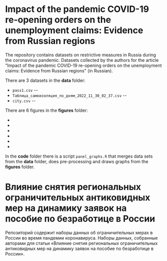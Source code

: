 # Impact of the pandemic COVID-19 re-opening orders on the unemployment claims: Evidence from Russian regions

The repository contains datasets on restrictive measures in Russia during the coronavirus pandemic. Datasets collected by the authors for the article "Impact of the pandemic COVID-19 re-opening orders on the unemployment claims: Evidence from Russian regions" (in Russian).

There are 3 datasets in the **data** folder:

- `pass1.csv` -- 
- `Таблица_самоизоляция_по_дням_2022_11_30_02_37.csv` -- 
- `city.csv` -- 

There are 6 figures in the **figures** folder:

-
-
-
-
-
-

In the **code** folder there is a script `panel_graphs.R` that merges data sets from the **data** folder, does pre-processing and draws graphs from the **figures** folder.


# Влияние снятия региональных ограничительных антиковидных мер на динамику заявок на пособие по безработице в России 

Репозиторий содержит наборы данных об ограничительных мерах в России во время пандемии коронавируса. Наборы данных, собранные авторами для статьи «Влияние снятия региональных ограничительных антиковидных мер на динамику заявок на пособие по безработице в России».

